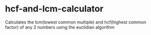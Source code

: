# hcf-and-lcm-calculator
Calculates the lcm(lowest common multiple) and hcf(highest common factor) of any 2 numbers using the euclidian algorithm
